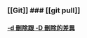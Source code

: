 ### [[Git]] ### [[git pull]]

#### [-d 刪除跟 -D 刪除的差異](https://unix.stackexchange.com/questions/365944/what-are-the-differences-between-d-and-d-when-deleting-a-branch-in-git) 

